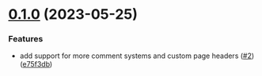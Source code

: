 # [0.1.0](https://github.com/FE-Alog/hexo-theme-alog/compare/v0.0.5...v0.1.0) (2023-05-25)


### Features

* add support for more comment systems and custom page headers ([#2](https://github.com/FE-Alog/hexo-theme-alog/issues/2)) ([e75f3db](https://github.com/FE-Alog/hexo-theme-alog/commit/e75f3dbf80ca3eff4409ab102a91ac51c407523d))

